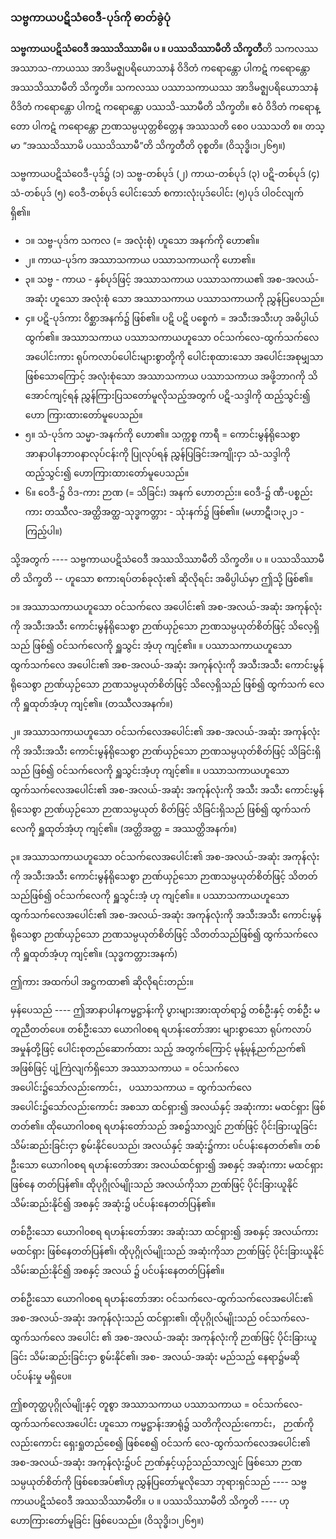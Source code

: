 ### သဗ္ဗကာယပဋိသံဝေဒီ-ပုဒ်ကို ဓာတ်ခွဲပုံ

**သဗ္ဗကာယပဋိသံဝေဒီ အဿသိဿာမိ။ ပ ။ ပဿသိဿာမီတိ သိက္ခတီ**တိ သကလဿ အဿာသ-ကာယဿ အာဒိမဇ္ဈပရိယောသာနံ ဝိဒိတံ ကရောန္တော ပါကဋံ ကရောန္တော အဿသိဿာမီတိ သိက္ခတိ။
သကလဿ ပဿာသကာယဿ အာဒိမဇ္ဈပရိယောသာနံ ဝိဒိတံ ကရောန္တော ပါကဋံ ကရောန္တော ပဿသိ-ဿာမီတိ သိက္ခတိ။ 
ဧဝံ ဝိဒိတံ ကရောန္တော ပါကဋံ ကရောန္တော ဉာဏသမ္ပယုတ္တစိတ္တေန အဿသတိ စေ၀ ပဿသတိ စ။ 
တသ္မာ “အဿသိဿာမိ ပဿသိဿာမီ”တိ သိက္ခတီတိ ဝုစ္စတိ။ (ဝိသုဒ္ဓိ၊၁၊၂၆၅။)

သဗ္ဗကာယပဋိသံဝေဒီ-ပုဒ်၌ (၁) သဗ္ဗ-တစ်ပုဒ် (၂) ကာယ-တစ်ပုဒ် (၃) ပဋိ-တစ်ပုဒ် (၄) သံ-တစ်ပုဒ် (၅) ဝေဒီ-တစ်ပုဒ် ပေါင်းသော် စကားလုံးပုဒ်ပေါင်း (၅)ပုဒ် ပါဝင်လျက် ရှိ၏။

- ၁။ သဗ္ဗ-ပုဒ်က သကလ (= အလုံးစုံ) ဟူသော အနက်ကို ဟော၏။ 
- ၂။ ကာယ-ပုဒ်က အဿာသကာယ ပဿာသကာယကို ဟော၏။ 
- ၃။ သဗ္ဗ - ကာယ - နှစ်ပုဒ်ဖြင့် အဿာသကာယ ပဿာသကာယ၏ အစ-အလယ်-အဆုံး ဟူသော အလုံးစုံ သော အဿာသကာယ ပဿာသကာယကို ညွှန်ပြပေသည်။ 
- ၄။ ပဋိ-ပုဒ်ကား ဝိစ္ဆာအနက်၌ ဖြစ်၏။ 
ပဋိ ပဋိ ပစ္စေကံ = အသီးအသီးဟု အဓိပ္ပါယ်ထွက်၏။ အဿာသကာယ ပဿာသကာယဟူသော ဝင်သက်လေ-ထွက်သက်လေ အပေါင်းကား ရုပ်ကလာပ်ပေါင်းများစွာတို့ကို ပေါင်းစုထားသော အပေါင်းအစုမျှသာ ဖြစ်သောကြောင့် အလုံးစုံသော အဿာသကာယ ပဿာသကာယ အဖို့ဘာဂကို သိအောင်ကျင့်ရန် ညွှန်ကြားပြသတော်မူလိုသည့်အတွက် ပဋိ-သဒ္ဒါကို ထည့်သွင်း၍ ဟော ကြားထားတော်မူပေသည်။
- ၅။ သံ-ပုဒ်က သမ္မာ-အနက်ကို ဟော၏။ 
သက္ကစ္စ ကာရီ = ကောင်းမွန်ရိုသေစွာ အာနာပါနဘာ၀နာလုပ်ငန်းကို ပြုလုပ်ရန် ညွှန်ပြခြင်းအကျိုးငှာ သံ-သဒ္ဒါကို ထည့်သွင်း၍ ဟောကြားထားတော်မူပေသည်။
- ၆။ ဝေဒီ-၌ ဝိဒ-ကား ဉာဏ (= သိခြင်း) အနက် ဟောတည်း။ 
ဝေဒီ-၌ ဏီ-ပစ္စည်းကား တဿီလ-အတ္ထိအတ္ထ-သုဒ္ဓကတ္တား - သုံးနက်၌ ဖြစ်၏။ (မဟာဋီ၊၁၊၃၂၁ - ကြည့်ပါ။)

သို့အတွက် ---- သဗ္ဗကာယပဋိသံဝေဒီ အဿသိဿာမီတိ သိက္ခတိ။ ပ ။ 
ပဿသိဿာမီတိ သိက္ခတိ -- ဟူသော စကားရပ်တစ်ခုလုံး၏ ဆိုလိုရင်း အဓိပ္ပါယ်မှာ ဤသို့ ဖြစ်၏။

၁။ အဿာသကာယဟူသော ဝင်သက်လေ အပေါင်း၏ အစ-အလယ်-အဆုံး အကုန်လုံးကို အသီးအသီး ကောင်းမွန်ရိုသေစွာ ဉာဏ်ယှဉ်သော ဉာဏသမ္ပယုတ်စိတ်ဖြင့် သိလေ့ရှိသည် ဖြစ်၍ ဝင်သက်လေကို ရှူသွင်း အံ့ဟု ကျင့်၏။ ။ ပဿာသကာယဟူသော ထွက်သက်လေ အပေါင်း၏ အစ-အလယ်-အဆုံး အကုန်လုံးကို
အသီးအသီး ကောင်းမွန်ရိုသေစွာ ဉာဏ်ယှဉ်သော ဉာဏသမ္ပယုတ်စိတ်ဖြင့် သိလေ့ရှိသည် ဖြစ်၍ ထွက်သက်
လေကို ရှူထုတ်အံ့ဟု ကျင့်၏။ (တဿီလအနက်။)

၂။ အဿာသကာယဟူသော ဝင်သက်လေအပေါင်း၏ အစ-အလယ်-အဆုံး အကုန်လုံးကို အသီးအသီး ကောင်းမွန်ရိုသေစွာ ဉာဏ်ယှဉ်သော ဉာဏသမ္ပယုတ်စိတ်ဖြင့် သိခြင်းရှိသည် ဖြစ်၍ ဝင်သက်လေကို ရှူသွင်းအံ့ဟု ကျင့်၏။ ။ ပဿာသကာယဟူသော ထွက်သက်လေအပေါင်း၏ အစ-အလယ်-အဆုံး အကုန်လုံးကို အသီး အသီး ကောင်းမွန်ရိုသေစွာ ဉာဏ်ယှဉ်သော ဉာဏသမ္ပယုတ် စိတ်ဖြင့် သိခြင်းရှိသည် ဖြစ်၍ ထွက်သက်လေကို ရှူထုတ်အံ့ဟု ကျင့်၏။ (အတ္ထိအတ္ထ = အဿတ္ထိအနက်။)

၃။ အဿာသကာယဟူသော ဝင်သက်လေအပေါင်း၏ အစ-အလယ်-အဆုံး အကုန်လုံးကို အသီးအသီး ကောင်းမွန်ရိုသေစွာ ဉာဏ်ယှဉ်သော ဉာဏသမ္ပယုတ်စိတ်ဖြင့် သိတတ်သည်ဖြစ်၍ ဝင်သက်လေကို ရှူသွင်းအံ့ ဟု ကျင့်၏။ ။ ပဿာသကာယဟူသော ထွက်သက်လေအပေါင်း၏ အစ-အလယ်-အဆုံး အကုန်လုံးကို အသီးအသီး ကောင်းမွန်ရိုသေစွာ ဉာဏ်ယှဉ်သော ဉာဏသမ္ပယုတ်စိတ်ဖြင့် သိတတ်သည်ဖြစ်၍ ထွက်သက်လေ ကို ရှူထုတ်အံ့ဟု ကျင့်၏။ (သုဒ္ဓကတ္တားအနက်)

ဤကား အထက်ပါ အဋ္ဌကထာ၏ ဆိုလိုရင်းတည်း။

မှန်ပေသည် ---- ဤအာနာပါနကမ္မဋ္ဌာန်းကို ပွားများအားထုတ်ရာ၌ တစ်ဦးနှင့် တစ်ဦး မတူညီတတ်ပေ။
တစ်ဦးသော ယောဂါ၀စရ ရဟန်းတော်အား များစွာသော ရုပ်ကလာပ်အမှုန်တို့ဖြင့် ပေါင်းစုတည်ဆောက်ထား သည့် အတွက်ကြောင့် မုန့်မုန့်ညက်ညက်၏ အဖြစ်ဖြင့် ပျံ့ကြဲလျက်ရှိသော အဿာသကာယ = ဝင်သက်လေ အပေါင်း၌သော်လည်းကောင်း， ပဿာသကာယ = ထွက်သက်လေ အပေါင်း၌သော်လည်းကောင်း အစသာ ထင်ရှား၍ အလယ်နှင့် အဆုံးကား မထင်ရှား ဖြစ်တတ်၏။ 
ထိုယောဂါ၀စရ ရဟန်းတော်သည် အစ၌သာလျှင် ဉာဏ်ဖြင့် ပိုင်းခြားယူခြင်း သိမ်းဆည်းခြင်းငှာ စွမ်းနိုင်ပေသည်၊ အလယ်နှင့် အဆုံး၌ကား ပင်ပန်းနေတတ်၏။
တစ်ဦးသော ယောဂါ၀စရ ရဟန်းတော်အား အလယ်ထင်ရှား၍ အစနှင့် အဆုံးကား မထင်ရှား ဖြစ်နေ တတ်ပြန်၏။ 
ထိုပုဂ္ဂိုလ်မျိုးသည် အလယ်ကိုသာ ဉာဏ်ဖြင့် ပိုင်းခြားယူနိုင် သိမ်းဆည်းနိုင်၍ အစနှင့် အဆုံး၌
ပင်ပန်းနေတတ်ပြန်၏။

တစ်ဦးသော ယောဂါ၀စရ ရဟန်းတော်အား အဆုံးသာ ထင်ရှား၍ အစနှင့် အလယ်ကား မထင်ရှား ဖြစ်နေတတ်ပြန်၏၊ ထိုပုဂ္ဂိုလ်မျိုးသည် အဆုံးကိုသာ ဉာဏ်ဖြင့် ပိုင်းခြားယူနိုင် သိမ်းဆည်းနိုင်၍ အစနှင့် အလယ် ၌ ပင်ပန်းနေတတ်ပြန်၏။

တစ်ဦးသော ယောဂါ၀စရ ရဟန်းတော်အား ဝင်သက်လေ-ထွက်သက်လေအပေါင်း၏ အစ-အလယ်-အဆုံး အကုန်လုံးသည် ထင်ရှား၏၊ ထိုပုဂ္ဂိုလ်မျိုးသည် ဝင်သက်လေ-ထွက်သက်လေ အပေါင်း ၏ အစ-အလယ်-အဆုံး အကုန်လုံးကို ဉာဏ်ဖြင့် ပိုင်းခြားယူခြင်း သိမ်းဆည်းခြင်းငှာ စွမ်းနိုင်၏၊ အစ- အလယ်-အဆုံး မည်သည့် နေရာ၌မဆို ပင်ပန်းမှု မရှိပေ။

ဤစတုတ္ထပုဂ္ဂိုလ်မျိုးနှင့် တူစွာ အဿာသကာယ ပဿာသကာယ = ဝင်သက်လေ-ထွက်သက်လေအပေါင်း ဟူသော ကမ္မဋ္ဌာန်းအာရုံ၌ သတိကိုလည်းကောင်း， ဉာဏ်ကိုလည်းကောင်း ရှေးရှုတည်စေ၍ ဖြစ်စေ၍ ဝင်သက် လေ-ထွက်သက်လေအပေါင်း၏ အစ-အလယ်-အဆုံး အကုန်လုံး၌ပင် ဉာဏ်နှင့်ယှဉ်သည်သာလျှင် ဖြစ်သော ဉာဏသမ္ပယုတ်စိတ်ကို ဖြစ်စေအပ်၏ဟု ညွှန်ပြတော်မူလိုသော ဘုရားရှင်သည် ---- သဗ္ဗကာယပဋိသံဝေဒီ အဿသိဿာမီတိ။ ပ ။ ပဿသိဿာမီတိ သိက္ခတိ ---- ဟု ဟောကြားတော်မူခြင်း ဖြစ်ပေသည်။
<r>(ဝိသုဒ္ဓိ၊၁၊၂၆၅။)</r>